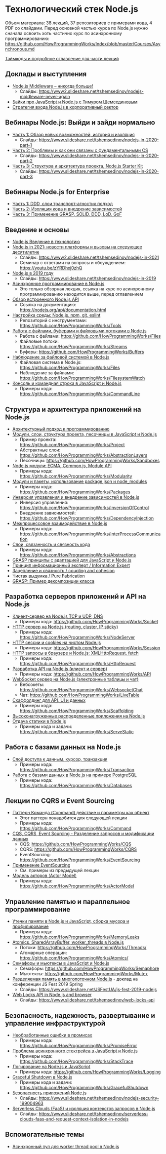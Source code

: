 # Технологический стек Node.js

Объем материала: 38 лекций, 37 репозиториев с примерами кода, 4 PDF со слайдами.
Перед основной частью курса по Node.js нужно сначала освоить хоть частично курс
по асинхронному программированию: https://github.com/HowProgrammingWorks/Index/blob/master/Courses/Asynchronous.md

[Таймкоды и подробное оглавление для части лекций](NodeJS-timecodes.md)

## Доклады и выступления

- [Node.js Middleware – никогда больше!](https://youtu.be/RS8x73z4csI)
  - Слaйды: https://www2.slideshare.net/tshemsedinov/nodejs-middleware-never-again
- [Байки про JavaScript и Node.js с Тимуром Шемсединовым](https://youtu.be/hoKKYKMadQs)
- [Стратегия входа Node.js в корпоративный сектор](https://youtu.be/FLcBrP1KFYk)

## Вебинары Node.js: Выйди и зайди нормально

- [Часть 1: Обзор новых возможностей, история и изоляция](https://youtu.be/GJY2dyE6328?t=480)
  - Слайды: https://www.slideshare.net/tshemsedinov/nodejs-in-2020-part-1
- [Часть 2: Проблемы и как они связаны с фундаментальными CS](https://youtu.be/r1u-dGocm1c)
  - Слайды: https://www.slideshare.net/tshemsedinov/nodejs-in-2020-part-2
- [Часть 3: Структура и архитектура проекта, Node.js Starter Kit](https://youtu.be/ZXB5OTRld1w)
  - Слайды: https://www.slideshare.net/tshemsedinov/nodejs-in-2020-part-3

## Вебинары Node.js for Enterprise

- [Часть 1: DDD, слои транспорт-агностик подход](https://youtu.be/L7Yge5Ph0z4)
- [Часть 2: Изоляция кода и внедрение зависимостей](https://youtu.be/GRg4BmV1uYI)
- [Часть 3: Применение GRASP, SOLID, DDD, LoD, GoF](https://youtu.be/EiSbiQWt5tM)

## Введение и основы

- [Node.js Введение в технологию](https://youtu.be/WBcHgaoHh1k)
- [Node.js in 2021: новости платформы и вызовы на следующее десятилетие](https://youtu.be/nnB7ADYso8s)
  - Слайды: https://www2.slideshare.net/tshemsedinov/nodejs-in-2021
  - Семинар с ответами на вопросы и обсуждением: https://youtu.be/zYRDhxj0zhQ
- [Node.js в 2019 году](https://youtu.be/CUU49jjHloM)
  - Слайды: https://www.slideshare.net/tshemsedinov/nodejs-in-2019
- [Асинхронное программирование в Node.js](https://youtu.be/hY6Z6qNYzmc)
  - Это только обзорная лекция, ссылка на курс по асинхронному программированию
  находится выше, перед оглавлением
- [Обзор встроенного Node.js API](https://youtu.be/sOkjR-N6IAs)
  - Ссылка на документацию: https://nodejs.org/api/documentation.html
- [Настройка среды: Node.js, npm, git, eslint](https://youtu.be/hSyA7tcNaCE)
  - Репозиторий с инструментами: https://github.com/HowProgrammingWorks/Tools
- [Работа с файлами, буферами и файловыми потоками в Node.js](https://youtu.be/eQGBS15vUac)
  - Работа с файлами: https://github.com/HowProgrammingWorks/Files
  - Файловые потоки: https://github.com/HowProgrammingWorks/Streams
  - Буферы: https://github.com/HowProgrammingWorks/Buffers
- [Наблюдение за файловой системой в Node.js](https://youtu.be/29QINR9rruQ)
  - Файловая система в Node.js: https://github.com/HowProgrammingWorks/Files
  - Наблюдение за файлами: https://github.com/HowProgrammingWorks/FilesystemWatch
- [Консоль и командная строка в JavaScript и Node.js](https://youtu.be/5aSZyKi5BmE)
  - Примеры кода: https://github.com/HowProgrammingWorks/CommandLine

## Структура и архитектура приложений на Node.js

- [Архитектурный подход к программированию](https://youtu.be/d_vyO2CkiOc)
- [Модули, слои, структура проекта, песочницы в JavaScript и Node.js](https://youtu.be/O7A9chb573E)
  - Пример проекта: https://github.com/HowProgrammingWorks/Project
  - Абстрактные слои: https://github.com/HowProgrammingWorks/AbstractionLayers
  - Песочницы: https://github.com/HowProgrammingWorks/Sandboxes
- [Node.js модули: ECMA, Common.js, Module API](https://youtu.be/CJr2vS3hjMU)
  - Примеры кода: https://github.com/HowProgrammingWorks/Modularity
- [Модули и пакеты, использование package.json и node_modules](https://youtu.be/31sX_3IbXs4)
  - Примеры кода: https://github.com/HowProgrammingWorks/Packages
- [Инверсия управления и внедрение зависимостей в Node.js](https://youtu.be/Fz86Fdjz-LM)
  - Инверсия управления: https://github.com/HowProgrammingWorks/InversionOfControl
  - Внедрение зависимостей: https://github.com/HowProgrammingWorks/DependencyInjection
- [Межпроцессовое взаимодействие в Node.js](https://youtu.be/2OXWZFMvfbc)
  - Примеры кода: https://github.com/HowProgrammingWorks/InterProcessCommunication
- [Слои, связанность и связность кода](https://youtu.be/A3RpwNlVeyY)
  - Примеры кода: https://github.com/HowProgrammingWorks/Abstractions
- [GRASP принципы с адаптацией для JavaScript и Node.js](https://youtu.be/ExauFjYV_lQ)
- [Принцип информационный эксперт / Information Expert](https://youtu.be/cCHL329_As0)
- [Зацепление и связность / coupling and cohesion](https://youtu.be/IGXdPOZ3Fyk)
- [Чистая выдумка / Pure Fabrication](https://youtu.be/CV577a0RHBM)
- [GRASP: Пример декомпозиции класса](https://youtu.be/4AMVQ2-2DcM)

## Разработка серверов приложений и API на Node.js

- [Клиент-сервер на Node.js TCP и UDP, DNS](https://youtu.be/bHn-wTlTTR0)
  - Примеры кода: https://github.com/HowProgrammingWorks/Socket
- [HTTP сервер на Node.js (routing, cluster, IP sticky)](https://youtu.be/7Ufxj0oTaUo)
  - Примеры кода: https://github.com/HowProgrammingWorks/NodeServer
- [HTTP сессии и cookies на чистом Node.js](https://youtu.be/T_wKXuWW4Wo)
  - Примеры кода: https://github.com/HowProgrammingWorks/Session
- [HTTP запросы в браузере и Node.js: XMLHttpRequest, fetch](https://youtu.be/wMMki2FEYGY)
  - Примеры кода: https://github.com/HowProgrammingWorks/HttpRequest
- [Разработка API на Node.js (клиент и сервер)](https://youtu.be/-az912XBCu8)
  - Примеры кода: https://github.com/HowProgrammingWorks/API
- [WebSocket сервер на Node.js (электронные таблицы и чат)](https://youtu.be/Sf7ln3n16ws)
  - Вебсокеты: https://github.com/HowProgrammingWorks/WebsocketChat
  - Чат: https://github.com/HowProgrammingWorks/LiveTable
- [Скаффолдинг для API, UI и данных](https://youtu.be/lipkLQVqDd8)
  - Примеры кода: https://github.com/HowProgrammingWorks/Scaffolding
- [Высоконагруженные распределенные приложения на Node.js](https://youtu.be/7tfZDABPvVs)
- [Отдача статики в Node.js](https://youtu.be/n_AdKIzbpBc)
  - Примеры кода и задачи: https://github.com/HowProgrammingWorks/ServeStatic

## Работа с базами данных на Node.js

- [Слой доступа к данным, курсор, транзакция](https://youtu.be/CRcSWtWVvrA)
  - Примеры кода: https://github.com/HowProgrammingWorks/Transaction
- [Работа с базами данных в Node.js на примере PostgreSQL](https://youtu.be/2tDvHQCBt3w)
  - Примеры кода: https://github.com/HowProgrammingWorks/Databases

## Лекции по CQRS и Event Sourcing

- [Паттерн Команда (Command) действие и параметры как объект](https://youtu.be/vER0vYL4hM4)
  - Этот паттерн понадобится для следующей лекции
  - Примеры кода: https://github.com/HowProgrammingWorks/Command
- [CQS, CQRS, Event Sourcing - Разделение запросов и модификации данных](https://youtu.be/T2tRc80Q8Qw)
  - CQS: https://github.com/HowProgrammingWorks/CQS
  - CQRS: https://github.com/HowProgrammingWorks/CQRS
  - EventSourcing: https://github.com/HowProgrammingWorks/EventSourcing
- [Применение EventSourcing](https://youtu.be/kFNtKiK2SPs)
  - См. примеры из предыдущей лекции
- [Модель акторов (Actor Model)](https://youtu.be/xp5MVKEqxY4)
  - Примеры кода: https://github.com/HowProgrammingWorks/ActorModel

## Управление памятью и параллельное программирование

- [Утечки памяти в Node.js и JavaScript, сборка мусора и профилирование](https://youtu.be/0oZa64SB2wM)
  - Примеры кода: https://github.com/HowProgrammingWorks/MemoryLeaks
- [Atomics, SharedArrayBuffer, worker_threads в Node.js](https://youtu.be/zLm8pnbxSII)
  - Потоки: https://github.com/HowProgrammingWorks/Threads/
  - Атомарные операции: https://github.com/HowProgrammingWorks/Atomics/
- [Семафоры и мьютексы в JavaScript и Node.js](https://youtu.be/JNLrITevhRI)
  - Семафоры: https://github.com/HowProgrammingWorks/Semaphore
  - Мьютексы: https://github.com/HowProgrammingWorks/Mutex
- [Разделяемая память в многопоточном Node.js](https://youtu.be/KNsm_iIQt7U) -
доклад на конференции JS Fest 2019 Spring
  - Слайды: https://www.slideshare.net/JSFestUA/js-fest-2019-nodejs
- [Web Locks API in Node.js and browser](https://youtu.be/auMM-uV12F0)
  - Слайды: https://www.slideshare.net/tshemsedinov/web-locks-api

## Безопасность, надежность, развертывание и управление инфраструктурой

- [Необработанные ошибки в промисах](https://youtu.be/1Ml5NE2fsZ8)
  - Примеры кода: https://github.com/HowProgrammingWorks/PromiseError
- [Проблема асинхронного стектрейса в JavaScript и Node.js](https://youtu.be/pfiHTx3j87Y)
  - Примеры кода: https://github.com/HowProgrammingWorks/StackTrace
- [Логирование на Node.js и JavaScript](https://youtu.be/4DkZj2Cdokc)
  - Примеры кода: https://github.com/HowProgrammingWorks/Logging
- [Graceful Shutdown в Node.js](https://youtu.be/ZstnowFeCe0)
  - Примеры кода и задачи: https://github.com/HowProgrammingWorks/GracefulShutdown
- [Безопасность приложений Node.js](https://youtu.be/Pdfo1G-gI6s)
  - Слайды: https://www.slideshare.net/tshemsedinov/nodejs-security-199004963
- [Serverless Clouds (FaaS) и изоляция контекстов запросов в Node.js](https://youtu.be/x-Rd6fPV6L8)
  - Слайды: https://www.slideshare.net/tshemsedinov/serverless-clouds-faas-and-request-context-isolation-in-nodejs

## Вспомогательные темы

- [Асинхронный пул для worker thread pool в Node.js](https://youtu.be/Jj5KZRq4wYI)
